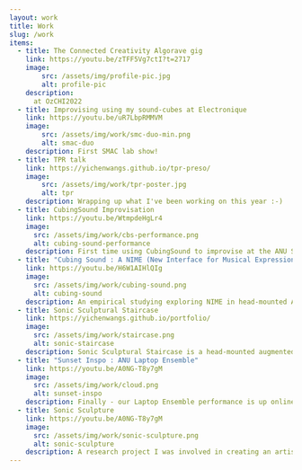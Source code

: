 ```yaml
---
layout: work
title: Work
slug: /work
items:  
  - title: The Connected Creativity Algorave gig 
    link: https://youtu.be/zTFF5Vg7ctI?t=2717
    image: 
        src: /assets/img/profile-pic.jpg
        alt: profile-pic
    description:
      at OzCHI2022
  - title: Improvising using my sound-cubes at Electronique 
    link: https://youtu.be/uR7LbpRMMVM
    image:
        src: /assets/img/work/smc-duo-min.png
        alt: smac-duo
    description: First SMAC lab show!
  - title: TPR talk
    link: https://yichenwangs.github.io/tpr-preso/
    image:
        src: /assets/img/work/tpr-poster.jpg
        alt: tpr
    description: Wrapping up what I've been working on this year :-)
  - title: CubingSound Improvisation
    link: https://youtu.be/WtmpdeHgLr4
    image:
      src: /assets/img/work/cbs-performance.png
      alt: cubing-sound-performance
    description: First time using CubingSound to improvise at the ANU SoM O-week showcase.
  - title: "Cubing Sound : A NIME (New Interface for Musical Expression) for Head-mounted Augmented Reality"
    link: https://youtu.be/H6W1AIHlQIg
    image:
      src: /assets/img/work/cubing-sound.png
      alt: cubing-sound
    description: An empirical studying exploring NIME in head-mounted AR.
  - title: Sonic Sculptural Staircase
    link: https://yichenwangs.github.io/portfolio/
    image:
      src: /assets/img/work/staircase.png
      alt: sonic-staircase
    description: Sonic Sculptural Staircase is a head-mounted augmented reality (HMAR) sound artwork that integrates sound, visual overlay and interaction to enhance the appreciation of a sculptural staircase and its surroundings. The work designed ten different interactive sonic features that mainly exploits sound as the main information channel to prompt the user’s engagement and convey the meaning behind the staircase. 
  - title: "Sunset Inspo : ANU Laptop Ensemble"
    link: https://youtu.be/A0NG-T8y7gM
    image:
      src: /assets/img/work/cloud.png
      alt: sunset-inspo
    description: Finally - our Laptop Ensemble performance is up online (mine starts at 56:56)! "Sunset Inspo" is a creative live coding artwork that uses Extempore and P5.js to present a real-time audiovisual performance. The theme of the work came from my experiences of watching sunset at Canberra (a tiny but lovely city)!
  - title: Sonic Sculpture
    link: https://youtu.be/A0NG-T8y7gM
    image:
      src: /assets/img/work/sonic-sculpture.png
      alt: sonic-sculpture
    description: A research project I was involved in creating an artistic sonic installation using Microsoft HoloLens 1 - where and how my sonic research journey started!
---
```


<br />

<!-- Here are abstracts of my selected works. You can [read more](https://yichenwangs.github.io/portfolio/) from my portfolio. -->

<br />
